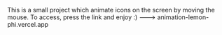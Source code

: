 This is a small project which animate icons on the screen by moving the mouse.
To access, press the link and enjoy :) ---> animation-lemon-phi.vercel.app
